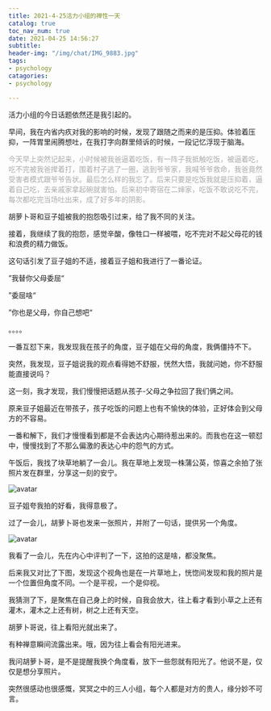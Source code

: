 ```yaml
---
title: 2021-4-25活力小组的禅性一天
catalog: true
toc_nav_num: true
date: 2021-04-25 14:56:27
subtitle: 
header-img: "/img/chat/IMG_9883.jpg"
tags:
- psychology
catagories:
- psychology

---
```


活力小组的今日话题依然还是我引起的。

早间，我在内省内疚对我的影响的时候，发现了跟随之而来的是压抑。体验着压抑，一阵胃里闹腾想吐，在我打字向群里倾诉的时候，一段记忆浮现于脑海。

<font color=DarkGray>
今天早上突然记起来，小时候被我爸逼着吃饭，有一阵子我抵触吃饭，被逼着吃，吃不完被我爸撵着打，围着村子逃了一圈，逃到爷爷家，我喊爷爷救命，我爸竟然受害者模式跟爷爷告状。最后怎么样的我忘了。后来只要是吃饭我就是压抑着，逼着自己吃，去亲戚家拿起碗就害怕。后来初中寄宿在二婶家，吃饭不敢说吃不完，每次都吃完当场吐出来，成了好多年的阴影。
</font>  

胡萝卜哥和豆子姐被我的抱怨吸引过来，给了我不同的关注。

接着，我继续了我的抱怨，感觉辛酸，像牲口一样被喂，吃不完对不起父母花的钱和浪费的精力做饭。

这句话引发了豆子姐的不适，接着豆子姐和我进行了一番论证。

”我替你父母委屈“

”委屈啥“

”你也是父母，你自己想吧“

。。。。

一番互怼下来，我发现我在孩子的角度，豆子姐在父母的角度，我俩僵持不下。

突然，我发现，豆子姐说我的观点看得她不舒服，恍然大悟，我就问她，你不舒服能直接说吗？

这一刻，我才发现，我们慢慢把话题从孩子-父母之争拉回了我们俩之间。

原来豆子姐最近在带孩子，孩子吃饭的问题上也有不愉快的体验，正好体会到父母方的不容易。

一番和解下，我们才慢慢看到都是不会表达内心期待惹出来的。而我也在这一顿怼中，慢慢找到了不那么偏激的表达心中的怨气的方式。

午饭后，我找了块草地躺了一会儿。我在草地上发现一株蒲公英，惊喜之余拍了张照片发在群里，分享这一刻的安宁。

![avatar](/img/chat/WechatIMG5245.jpeg)

豆子姐夸我拍的好看，我得意极了。

过了一会儿，胡萝卜哥也发来一张照片，并附了一句话，提供另一个角度。

![avatar](/img/chat/WechatIMG5249.jpeg)

我看了一会儿，先在内心中评判了一下，这拍的这是啥，都没聚焦。

后来我又对比了下图，发现这个视角也是在一片草地上，恍惚间发现和我的照片是一个位置但角度不同。一个是平视，一个是仰视。

我猜测了下，是聚焦在自己身上的时候，自我会放大，往上看才看到小草之上还有灌木，灌木之上还有树，树之上还有天空。

胡萝卜哥说，往上看阳光就出来了。

有种禅意瞬间流露出来。哦，因为往上看会有阳光进来。

我问胡萝卜哥，是不是提醒我换个角度看，放下一些怨就有阳光了。他说不是，仅仅是想分享照片。

突然很感动也很感慨，冥冥之中的三人小组，每个人都是对方的贵人，缘分妙不可言。